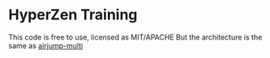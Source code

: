 # HyperZen Training

This code is free to use, licensed as MIT/APACHE
But the architecture is the same as [airjump-multi](https://github.com/thiolliere/airjump-multi)
